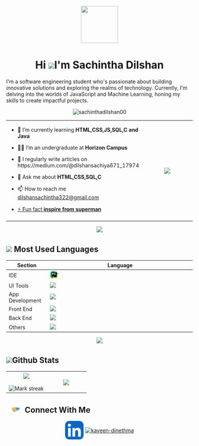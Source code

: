 <!--- Top section(start) -->
<p align="center"> <img src="https://raw.githubusercontent.com/7oSkaaa/7oSkaaa/main/Images/about_me.gif" width="100" height="100" /> </p>
<h1 align="center">Hi <img src="https://github.com/abdoachhoubi/abdoachhoubi/blob/main/gifs/Hi.gif" width="30">I'm Sachintha Dilshan</h1>
<p>I'm a software engineering student who's passionate about building innovative solutions and exploring the realms of technology. Currently, I'm delving into the worlds of JavaScript and Machine Learning, honing my skills to create impactful projects.</p>
<!--- Top section(end) -->

<!--- Profile View section(start) -->
<p align="center"><img src="https://komarev.com/ghpvc/?username=sachinthadilshan00&label=Profile%20views&color=0e75b6&style=flat" alt="sachinthadilshan00" /> </p>
<!--- Profile View section(end) -->

<!--- First Table section(start) -->
<table align="center">
<tbody>
  <tr border="none">
    <td width="50%" align="left">
    <ul dir="auto">
    <li> <p dir="auto">🌱 I’m currently learning <strong>HTML,CSS,JS,SQL,C and Java</strong></p> </li>
    <li> <p dir="auto">🧑‍🎓 I’m an undergraduate at <strong>Horizon Campus</strong></p> </li>
    <li> <p dir="auto">📝 I regularly write articles on https://medium.com/@dilshansachiya671_17974</p> </li>
    <li> <p dir="auto">💬 Ask me about <strong>HTML,CSS,SQL,C</strong></p> </li>
    <li> <p dir="auto">📫 How to reach me <a href="mailto:dilshansachintha322@gmail.com">dilshansachintha322@gmail.com</p> </li>
    <li> <p dir="auto">⚡ Fun fact <strong>inspire from superman</strong></p> </li>
    </td>
    <td width="50%" align="center">
    <img align="center" src="https://github.com/7oSkaaa/7oSkaaa/blob/main/Images/Right_Side.gif?raw=true" width = 300px>
    </td>
  </tr>
</tbody>
</table>
<!--- First Table section(end) -->

<!--- Horizontal line(start) -->
<p  align="center">
<img src="https://user-images.githubusercontent.com/73097560/115834477-dbab4500-a447-11eb-908a-139a6edaec5c.gif">             
<br>
<!--- Horizontal line(End) -->      

<!--- Languages Section(start) -->  
## <img src="https://media2.giphy.com/media/QssGEmpkyEOhBCb7e1/giphy.gif?cid=ecf05e47a0n3gi1bfqntqmob8g9aid1oyj2wr3ds3mg700bl&rid=giphy.gif" width ="25"><b> Most Used Languages</b>
<div align="left" dir="auto">
<table>
<thead>
<tr>
<th>Section</th>
<th>Language</th>
</tr>
</thead>
<tbody>
<tr>
<td>IDE</td>
<td><a href="https://www.jetbrains.com/pycharm/download/?section=windows target="_blank"><img src="https://github.com/SachinthaDilshan00/Skill-Icon/blob/main/Icons/pycharm.png" style="width:6%;"></a></td>
</tr>
<tr>
<td>UI Tools</td>
<td><a href="https://www.adobe.com/products/photoshop.html" target="_blank"><img src="https://github.com/Scar1109/skill-icons/blob/main/icons/Photoshop.svg" style="width:6%;"></a></td>
</tr>
<tr>
<td>App Development</td>
<td><a target="_blank" rel="noopener noreferrer nofollow" href="https://camo.githubusercontent.com/18317e132f8172b6f1a4693313d1481774110a8f40d36256a4facf63513f3f5e/68747470733a2f2f736b696c6c69636f6e732e6465762f69636f6e733f693d6a6176612c70792c63"><img src="https://camo.githubusercontent.com/18317e132f8172b6f1a4693313d1481774110a8f40d36256a4facf63513f3f5e/68747470733a2f2f736b696c6c69636f6e732e6465762f69636f6e733f693d6a6176612c70792c63" data-canonical-src="https://skillicons.dev/icons?i=java,py,c" style="max-width: 100%;"></a></td>
</tr>
<tr>
<td>Front End</td>
<td><a target="_blank" rel="noopener noreferrer nofollow" href="https://camo.githubusercontent.com/822820b8da7a3637b759326de4c2260f43971f38415604562ab908f73c565e51/68747470733a2f2f736b696c6c69636f6e732e6465762f69636f6e733f693d68746d6c2c6373732c6a73"><img src="https://camo.githubusercontent.com/822820b8da7a3637b759326de4c2260f43971f38415604562ab908f73c565e51/68747470733a2f2f736b696c6c69636f6e732e6465762f69636f6e733f693d68746d6c2c6373732c6a73" data-canonical-src="https://skillicons.dev/icons?i=html,css,js" style="max-width: 100%;"></a></td>
</tr>
<tr>
<td>Back End</td>
<td><a target="_blank" rel="noopener noreferrer nofollow" href="https://camo.githubusercontent.com/08b6ae3205ea60f033568e9db63a8fa60f14c1e9d4674b169b940c7a7e8a3bfa/68747470733a2f2f736b696c6c69636f6e732e6465762f69636f6e733f693d6a6176612c68696265726e6174652c72656765782c6d7973716c"><img src="https://camo.githubusercontent.com/08b6ae3205ea60f033568e9db63a8fa60f14c1e9d4674b169b940c7a7e8a3bfa/68747470733a2f2f736b696c6c69636f6e732e6465762f69636f6e733f693d6a6176612c68696265726e6174652c72656765782c6d7973716c" data-canonical-src="https://skillicons.dev/icons?i=java,hibernate,regex,mysql" style="max-width: 100%;"></a></td>
</tr>
<tr>
<td>Others</td>
<td><a target="_blank" rel="noopener noreferrer nofollow" href="https://camo.githubusercontent.com/fbf5a3ede19846c5afd04a75e7bf8cb3318b9e9114950da09e5b650fd48938f3/68747470733a2f2f736b696c6c69636f6e732e6465762f69636f6e733f693d6769746875622c6769742c6175746f6361642c6d6176656e2c646973636f72642c737461636b6f766572666c6f772c6169"><img src="https://camo.githubusercontent.com/fbf5a3ede19846c5afd04a75e7bf8cb3318b9e9114950da09e5b650fd48938f3/68747470733a2f2f736b696c6c69636f6e732e6465762f69636f6e733f693d6769746875622c6769742c6175746f6361642c6d6176656e2c646973636f72642c737461636b6f766572666c6f772c6169" data-canonical-src="https://skillicons.dev/icons?i=github,git,autocad,maven,discord,stackoverflow,ai" style="max-width: 100%;"></a></td>
</tr>
</tbody>
</table>
</div>
<!--- Horizontal line(start) -->
<p  align="center">
<img src="https://user-images.githubusercontent.com/73097560/115834477-dbab4500-a447-11eb-908a-139a6edaec5c.gif">             
<br>
<!--- Horizontal line(End) -->

<!--- stats (start) -->
## <img src="https://media.giphy.com/media/iY8CRBdQXODJSCERIr/giphy.gif" width="35">Github Stats
<p align="center">
<table align="center">
<tr border="none">
<td width="50%" align="center">
  
  <img  align="center"  src="https://github-readme-stats.vercel.app/api?username=SachinthaDilshan00&theme=midnight-purple&show_icons=true&count_private=true" />
  <br></br>
  <img  title="🔥 Get streak stats for your profile at git.io/streak-stats" alt="Mark streak" src="https://github-readme-streak-stats.herokuapp.com/?user=SachinthaDilshan00&theme=midnight-purple&hide_border=false" /> 
</td>

<td width="50%" align="center">
  <img  align="center"  src="https://github-readme-stats.anuraghazra1.vercel.app/api/top-langs/?username=SachinthaDilshan00&theme=midnight-purple&hide_border=false&no-bg=true&no-frame=true&langs_count=10"/>
</td>
</tr>
</table>
<!--- stats (end) -->

<!--- Connection section(start) -->
## <img src="https://github.com/0xAbdulKhalid/0xAbdulKhalid/raw/main/assets/mdImages/handshake.gif" width=50px>Connect With Me
<p align="center" dir="auto">
<a href="https://www.linkedin.com/in/sachintha-dilshan-madhushankha-472a36309/?trk=public-profile-join-page" rel="nofollow"><img align="center" src="https://github.com/tandpfun/skill-icons/raw/main/icons/LinkedIn.svg" alt="kaveendinethma" height="50" width="50" style="max-width: 100%;"></a>
<a href="https://stackoverflow.com/users/25270253/sachintha-dilshan?tab=profile" rel="nofollow"><img align="center" src="https://raw.githubusercontent.com/rahuldkjain/github-profile-readme-generator/master/src/images/icons/Social/stack-overflow.svg" alt="kaveen-dinethma" height="50" width="50" style="max-width: 100%;"></a>
</p>
